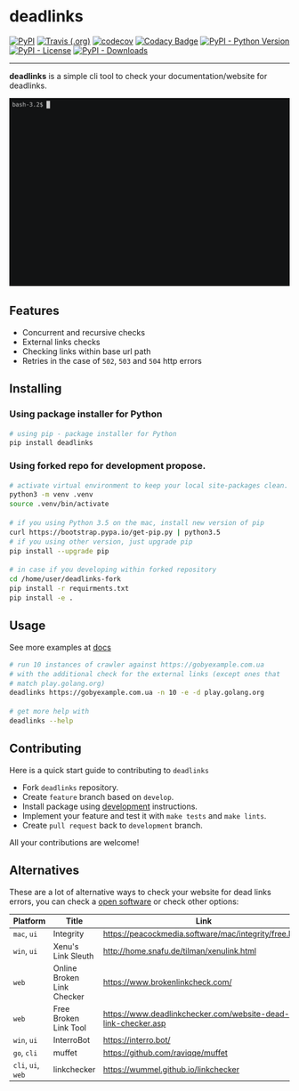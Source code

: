 # deadlinks

[![PyPI](https://img.shields.io/pypi/v/deadlinks)](https://pypi.org/project/deadlinks/)
[![Travis (.org)](https://img.shields.io/travis/butuzov/deadlinks/develop)](https://travis-ci.org/butuzov/deadlinks)
[![codecov](https://codecov.io/gh/butuzov/deadlinks/branch/develop/graph/badge.svg)](https://codecov.io/gh/butuzov/deadlinks)
[![Codacy Badge](https://api.codacy.com/project/badge/Grade/cff8901ed5974425a61dff833f8f81b8)](https://codacy.com/manual/butuzov/deadlinks)
[![PyPI - Python Version](https://img.shields.io/pypi/pyversions/deadlinks)](https://pypi.org/project/deadlinks/)
[![PyPI - License](https://img.shields.io/badge/license-Apache%202-red)](https://pypi.org/project/deadlinks/)
[![PyPI - Downloads](https://img.shields.io/pypi/dm/deadlinks)](https://pypi.org/project/deadlinks/)

---

**deadlinks** is a simple cli tool to check your documentation/website for deadlinks.

![](demo.gif)

## Features

-   Concurrent and recursive checks
-   External links checks
-   Checking links within base url path
-   Retries in the case of `502`, `503` and `504` http errors

## Installing

### Using package installer for Python

```bash
# using pip - package installer for Python
pip install deadlinks
```

### Using forked repo for development propose.

```bash
# activate virtual environment to keep your local site-packages clean.
python3 -m venv .venv
source .venv/bin/activate

# if you using Python 3.5 on the mac, install new version of pip
curl https://bootstrap.pypa.io/get-pip.py | python3.5
# if you using other version, just upgrade pip
pip install --upgrade pip

# in case if you developing within forked repository
cd /home/user/deadlinks-fork
pip install -r requirments.txt
pip install -e .
```

## Usage

See more examples at [docs](https://deadlinks.readthedocs.io/en/stable/)

```bash
# run 10 instances of crawler against https://gobyexample.com.ua
# with the additional check for the external links (except ones that
# match play.golang.org)
deadlinks https://gobyexample.com.ua -n 10 -e -d play.golang.org

# get more help with
deadlinks --help
```

## Contributing

Here is a quick start guide to contributing to `deadlinks`

-   Fork `deadlinks` repository.
-   Create `feature` branch based on `develop`.
-   Install package using [development](#using-forked-repo-for-development-propose) instructions.
-   Implement your feature and test it with `make tests` and `make lints`.
-   Create `pull request` back to `development` branch.

All your contributions are welcome!

## Alternatives

These are a lot of alternative ways to check your website for dead links errors, you can check a [open software](https://github.com/topics/link-checker) or check other options:

| Platform           | Title                      | Link                                                                |
|--------------------|----------------------------|---------------------------------------------------------------------|
| `mac`, `ui`        | Integrity                  | <https://peacockmedia.software/mac/integrity/free.html>             |
| `win`, `ui`        | Xenu's Link Sleuth         | <http://home.snafu.de/tilman/xenulink.html>                         |
| `web`              | Online Broken Link Checker | <https://www.brokenlinkcheck.com/>                                  |
| `web`              | Free Broken Link Tool      | <https://www.deadlinkchecker.com/website-dead-link-checker.asp>     |
| `win`, `ui`        | InterroBot                 | <https://interro.bot/>                                              |
| `go`, `cli`        | muffet                     | <https://github.com/raviqqe/muffet>                                 |
| `cli`, `ui`, `web` | linkchecker                | <https://wummel.github.io/linkchecker>                              |
